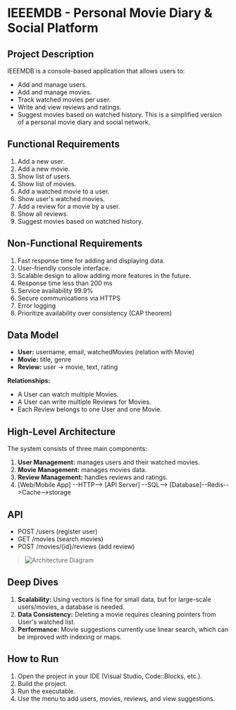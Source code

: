 # IEEEMDB - Personal Movie Diary & Social Platform

## Project Description
IEEEMDB is a console-based application that allows users to:
- Add and manage users.
- Add and manage movies.
- Track watched movies per user.
- Write and view reviews and ratings.
- Suggest movies based on watched history.
This is a simplified version of a personal movie diary and social network.

## Functional Requirements
1. Add a new user.
2. Add a new movie.
3. Show list of users.
4. Show list of movies.
5. Add a watched movie to a user.
6. Show user's watched movies.
7. Add a review for a movie by a user.
8. Show all reviews.
9. Suggest movies based on watched history.

## Non-Functional Requirements
1. Fast response time for adding and displaying data.
2. User-friendly console interface.
3. Scalable design to allow adding more features in the future.
4. Response time less than 200 ms
5. Service availability 99.9%
6.  Secure communications via HTTPS
7.  Error logging
8.  Prioritize availability over consistency (CAP theorem)



## Data Model
- **User:** username, email, watchedMovies (relation with Movie)
- **Movie:** title, genre
- **Review:** user → movie, text, rating

**Relationships:**
- A User can watch multiple Movies.
- A User can write multiple Reviews for Movies.
- Each Review belongs to one User and one Movie.

## High-Level Architecture
The system consists of three main components:
1. **User Management:** manages users and their watched movies.
2. **Movie Management:** manages movies data.
3. **Review Management:** handles reviews and ratings.
4.  [Web/Mobile App] --HTTP--> [API Server] --SQL--> [Database]--Redis-->Cache-->storage

## API
- POST /users (register user)
- GET /movies (search movies)
- POST /movies/{id}/reviews (add review)
 
> ![Architecture Diagram]("architecture.png")

## Deep Dives
1. **Scalability:** Using vectors is fine for small data, but for large-scale users/movies, a database is needed.
2. **Data Consistency:** Deleting a movie requires cleaning pointers from User's watched list.
3. **Performance:** Movie suggestions currently use linear search, which can be improved with indexing or maps.

## How to Run
1. Open the project in your IDE (Visual Studio, Code::Blocks, etc.).
2. Build the project.
3. Run the executable.
4. Use the menu to add users, movies, reviews, and view suggestions.


